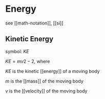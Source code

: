 # Energy

see [[math-notation]], [[si]]

## Kinetic Energy

symbol: $KE$

$KE = mv2 - 2$, where

$KE$ is the kinetic [[energy]] of a moving body

$m$ is the [[mass]] of the moving body

$v$ is the [[velocity]] of the moving body
